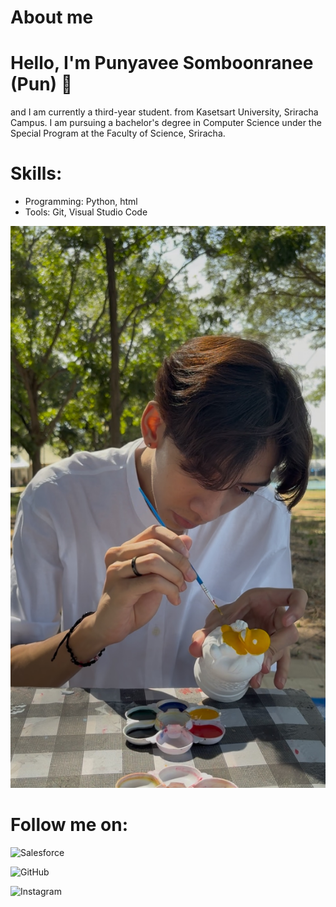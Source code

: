 # About me
# Hello, I'm Punyavee Somboonranee (Pun) 👋
and I am currently a third-year student. from Kasetsart University, Sriracha Campus. I am pursuing a bachelor's degree in Computer Science under the Special Program at the Faculty of Science, Sriracha.
# Skills:
- Programming: Python, html
- Tools: Git, Visual Studio Code

![mypic](punyah.jpg)

# Follow me on:
   ![Salesforce](https://img.shields.io/badge/-Salesforce-blue?style=flat-square&logo=Salesforce&logoColor=white&link=https://www.salesforce.com/trailblazer/profile)
   
   ![GitHub](https://img.shields.io/badge/-GitHub-black?style=flat-square&logo=GitHub&logoColor=white&link=https://github.com/Punyavee0)
   
   ![Instagram](https://img.shields.io/badge/-Instagram-E4405F?style=flat-square&logo=Instagram&logoColor=white&link=https://www.instagram.com/pnnnnnnnnnnnnnnnnnnn_)
